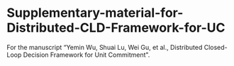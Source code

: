 # Supplementary-material-for-Distributed-CLD-Framework-for-UC
For the manuscript “Yemin Wu, Shuai Lu, Wei Gu, et al., Distributed Closed-Loop Decision Framework for Unit Commitment".
